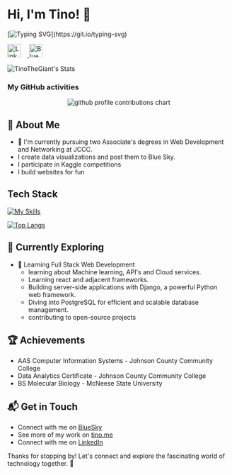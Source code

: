 # Hi, I'm Tino! 👋

[![Typing SVG](https://readme-typing-svg.demolab.com?font=Roboto&weight=600&pause=1000&color=00FF80&random=false&width=650&lines=I+am+a+Web+Development+and+Networking+Student%2C;Interested+in+Machine+Learning+and+Full-Stack+Development.)](https://git.io/typing-svg)



<p align="left">
  <!-- LinkedIn -->
  <a href="https://www.linkedin.com/in/tino-kaseke/" target="_blank">
      <img src="https://upload.wikimedia.org/wikipedia/commons/c/ca/LinkedIn_logo_initials.png" alt="LinkedIn" style="width:30px; height:30px; margin-right:15px;">
  </a>

  <!-- Bluesky -->
  <a href="https://bsky.app/profile/tinodevelops.bsky.social" target="_blank">
      <img src="https://upload.wikimedia.org/wikipedia/commons/7/7a/Bluesky_Logo.svg" alt="Bluesky" style="width:30px; height:30px; margin-right:15px;">
  </a>
</p>



![TinoTheGiant's Stats](https://github-readme-stats.vercel.app/api?username=TinoTheGiant&theme=vue-dark&show_icons=true&hide_border=true&count_private=true)

<!-- [![Top Langs](https://github-readme-stats.vercel.app/api/top-langs/?username=lulu-cao&layout=compact)](https://github.com/TinoTheGiant/github-readme-stats) -->
### My GitHub activities
<p align="center">
	<picture>
	  <source media="(prefers-color-scheme: dark)" srcset="https://raw.githubusercontent.com/TinoTheGiant/TinoTheGiant/output-3d-contrib/night.svg" />
	  <source media="(prefers-color-scheme: light)" srcset="https://raw.githubusercontent.com/TinoTheGiant/TinoTheGiant/output-3d-contrib/day.svg" />
	  <img alt="github profile contributions chart" src="https://raw.githubusercontent.com/TinoTheGiant/TinoTheGiant/output-3d-contrib/day.svg" />
	</picture>
</p>
<!-- ![](./profile-3d-contrib/profile-night-green.svg) -->



## 🚀 About Me

- 🔭 I'm currently pursuing two Associate's degrees in Web Development and Networking at JCCC.
- I create data visualizations and post them to Blue Sky.
- I participate in Kaggle competitions
- I build websites for fun

## Tech Stack
[![My Skills](https://skillicons.dev/icons?i=js,html,css,python,cpp,php,django,fastapi,typescript,tailwind,mongodb,bash,bootstrap,github,postgres,vercel,svelte,threejs&perline=6)](https://skillicons.dev)

[![Top Langs](https://github-readme-stats.vercel.app/api/top-langs/?username=TinoTheGiant&hide_progress=true)](https://github.com/TinoTheGiant/github-readme-stats)

## 🌱 Currently Exploring

- 🚀 Learning Full Stack Web Development
  - learning about Machine learning, API's and Cloud services.
  - Learning react and adjacent frameworks.
  - Building server-side applications with Django, a powerful Python web framework.
  - Diving into PostgreSQL for efficient and scalable database management.
  - contributing to open-source projects

 ## 🏆 Achievements

- AAS Computer Information Systems - Johnson County Community College
- Data Analytics Certificate - Johnson County Community College
- BS Molecular Biology - McNeese State University


## 📬 Get in Touch

- Connect with me on [BlueSky](https://bsky.app/profile)
- See more of my work on [tino.me](https://tinok.vercel.app/)
- Connect with me on [LinkedIn](https://www.linkedin.com/in/tino-kaseke/)



Thanks for stopping by! Let's connect and explore the fascinating world of technology together. 🚀




